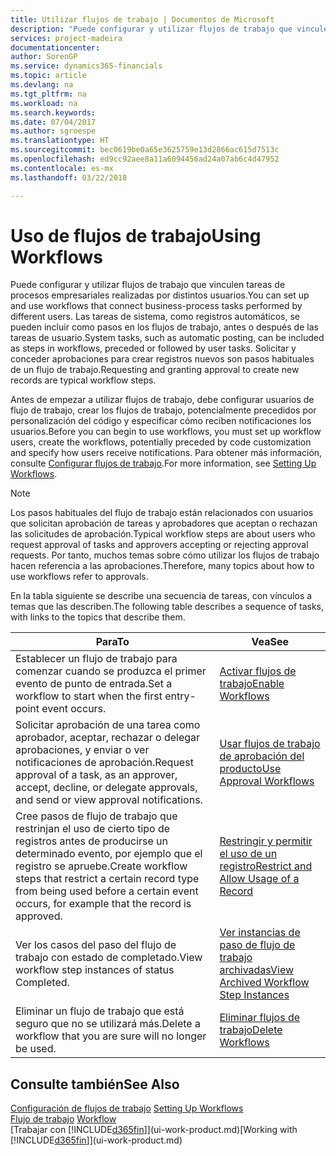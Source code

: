 ```yaml
---
title: Utilizar flujos de trabajo | Documentos de Microsoft
description: "Puede configurar y utilizar flujos de trabajo que vinculen tareas de procesos empresariales realizadas por distintos usuarios. Las tareas de sistema, como registros automáticos, se pueden incluir como pasos en los flujos de trabajo, antes o después de las tareas de usuario. Solicitar y conceder aprobaciones para crear registros nuevos son pasos habituales de un flujo de trabajo."
services: project-madeira
documentationcenter: 
author: SorenGP
ms.service: dynamics365-financials
ms.topic: article
ms.devlang: na
ms.tgt_pltfrm: na
ms.workload: na
ms.search.keywords: 
ms.date: 07/04/2017
ms.author: sgroespe
ms.translationtype: HT
ms.sourcegitcommit: bec0619be0a65e3625759e13d2866ac615d7513c
ms.openlocfilehash: ed9cc92aee8a11a6094456ad24a07ab6c4d47952
ms.contentlocale: es-mx
ms.lasthandoff: 03/22/2018

---
```

# <a name="using-workflows"></a><span data-ttu-id="8a2b8-105">Uso de flujos de trabajo</span><span class="sxs-lookup"><span data-stu-id="8a2b8-105">Using Workflows</span></span>
<span data-ttu-id="8a2b8-106">Puede configurar y utilizar flujos de trabajo que vinculen tareas de procesos empresariales realizadas por distintos usuarios.</span><span class="sxs-lookup"><span data-stu-id="8a2b8-106">You can set up and use workflows that connect business-process tasks performed by different users.</span></span> <span data-ttu-id="8a2b8-107">Las tareas de sistema, como registros automáticos, se pueden incluir como pasos en los flujos de trabajo, antes o después de las tareas de usuario.</span><span class="sxs-lookup"><span data-stu-id="8a2b8-107">System tasks, such as automatic posting, can be included as steps in workflows, preceded or followed by user tasks.</span></span> <span data-ttu-id="8a2b8-108">Solicitar y conceder aprobaciones para crear registros nuevos son pasos habituales de un flujo de trabajo.</span><span class="sxs-lookup"><span data-stu-id="8a2b8-108">Requesting and granting approval to create new records are typical workflow steps.</span></span>  

 <span data-ttu-id="8a2b8-109">Antes de empezar a utilizar flujos de trabajo, debe configurar usuarios de flujo de trabajo, crear los flujos de trabajo, potencialmente precedidos por personalización del código y especificar cómo reciben notificaciones los usuarios.</span><span class="sxs-lookup"><span data-stu-id="8a2b8-109">Before you can begin to use workflows, you must set up workflow users, create the workflows, potentially preceded by code customization and specify how users receive notifications.</span></span> <span data-ttu-id="8a2b8-110">Para obtener más información, consulte [Configurar flujos de trabajo](across-set-up-workflows.md).</span><span class="sxs-lookup"><span data-stu-id="8a2b8-110">For more information, see [Setting Up Workflows](across-set-up-workflows.md).</span></span>  

> [!NOTE]  
>  <span data-ttu-id="8a2b8-111">Los pasos habituales del flujo de trabajo están relacionados con usuarios que solicitan aprobación de tareas y aprobadores que aceptan o rechazan las solicitudes de aprobación.</span><span class="sxs-lookup"><span data-stu-id="8a2b8-111">Typical workflow steps are about users who request approval of tasks and approvers accepting or rejecting approval requests.</span></span> <span data-ttu-id="8a2b8-112">Por tanto, muchos temas sobre cómo utilizar los flujos de trabajo hacen referencia a las aprobaciones.</span><span class="sxs-lookup"><span data-stu-id="8a2b8-112">Therefore, many topics about how to use workflows refer to approvals.</span></span>  

 <span data-ttu-id="8a2b8-113">En la tabla siguiente se describe una secuencia de tareas, con vínculos a temas que las describen.</span><span class="sxs-lookup"><span data-stu-id="8a2b8-113">The following table describes a sequence of tasks, with links to the topics that describe them.</span></span>  

|<span data-ttu-id="8a2b8-114">**Para**</span><span class="sxs-lookup"><span data-stu-id="8a2b8-114">**To**</span></span>|<span data-ttu-id="8a2b8-115">**Vea**</span><span class="sxs-lookup"><span data-stu-id="8a2b8-115">**See**</span></span>|  
|------------|-------------|  
|<span data-ttu-id="8a2b8-116">Establecer un flujo de trabajo para comenzar cuando se produzca el primer evento de punto de entrada.</span><span class="sxs-lookup"><span data-stu-id="8a2b8-116">Set a workflow to start when the first entry-point event occurs.</span></span>|[<span data-ttu-id="8a2b8-117">Activar flujos de trabajo</span><span class="sxs-lookup"><span data-stu-id="8a2b8-117">Enable Workflows</span></span>](across-how-to-enable-workflows.md)|  
|<span data-ttu-id="8a2b8-118">Solicitar aprobación de una tarea como aprobador, aceptar, rechazar o delegar aprobaciones, y enviar o ver notificaciones de aprobación.</span><span class="sxs-lookup"><span data-stu-id="8a2b8-118">Request approval of a task, as an approver, accept, decline, or delegate approvals, and send or view approval notifications.</span></span>|[<span data-ttu-id="8a2b8-119">Usar flujos de trabajo de aprobación del producto</span><span class="sxs-lookup"><span data-stu-id="8a2b8-119">Use Approval Workflows</span></span>](across-how-use-approval-workflows.md)|  
|<span data-ttu-id="8a2b8-120">Cree pasos de flujo de trabajo que restrinjan el uso de cierto tipo de registros antes de producirse un determinado evento, por ejemplo que el registro se apruebe.</span><span class="sxs-lookup"><span data-stu-id="8a2b8-120">Create workflow steps that restrict a certain record type from being used before a certain event occurs, for example that the record is approved.</span></span>|[<span data-ttu-id="8a2b8-121">Restringir y permitir el uso de un registro</span><span class="sxs-lookup"><span data-stu-id="8a2b8-121">Restrict and Allow Usage of a Record</span></span>](across-how-to-restrict-and-allow-usage-of-a-record.md)|  
|<span data-ttu-id="8a2b8-122">Ver los casos del paso del flujo de trabajo con estado de completado.</span><span class="sxs-lookup"><span data-stu-id="8a2b8-122">View workflow step instances of status Completed.</span></span>|[<span data-ttu-id="8a2b8-123">Ver instancias de paso de flujo de trabajo archivadas</span><span class="sxs-lookup"><span data-stu-id="8a2b8-123">View Archived Workflow Step Instances</span></span>](across-how-to-view-archived-workflow-step-instances.md)|  
|<span data-ttu-id="8a2b8-124">Eliminar un flujo de trabajo que está seguro que no se utilizará más.</span><span class="sxs-lookup"><span data-stu-id="8a2b8-124">Delete a workflow that you are sure will no longer be used.</span></span>|[<span data-ttu-id="8a2b8-125">Eliminar flujos de trabajo</span><span class="sxs-lookup"><span data-stu-id="8a2b8-125">Delete Workflows</span></span>](across-how-to-delete-workflows.md)|  

## <a name="see-also"></a><span data-ttu-id="8a2b8-126">Consulte también</span><span class="sxs-lookup"><span data-stu-id="8a2b8-126">See Also</span></span>  
<span data-ttu-id="8a2b8-127">[Configuración de flujos de trabajo](across-set-up-workflows.md) </span><span class="sxs-lookup"><span data-stu-id="8a2b8-127">[Setting Up Workflows](across-set-up-workflows.md) </span></span>  
<span data-ttu-id="8a2b8-128">[Flujo de trabajo](across-workflow.md) </span><span class="sxs-lookup"><span data-stu-id="8a2b8-128">[Workflow](across-workflow.md) </span></span>  
<span data-ttu-id="8a2b8-129">[Trabajar con [!INCLUDE[d365fin](includes/d365fin_md.md)]](ui-work-product.md)</span><span class="sxs-lookup"><span data-stu-id="8a2b8-129">[Working with [!INCLUDE[d365fin](includes/d365fin_md.md)]](ui-work-product.md)</span></span>

